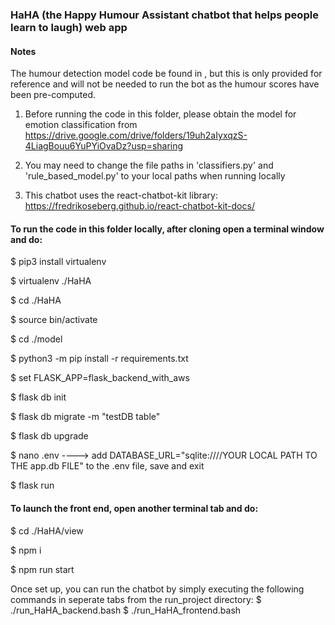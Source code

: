 ### HaHA (the Happy Humour Assistant chatbot that helps people learn to laugh) web app
#### Notes

The humour detection model code be found in , but this is only provided for reference and will not be needed to run the bot as the humour scores have been pre-computed.

1) Before running the code in this folder, please obtain the model for emotion classification from https://drive.google.com/drive/folders/19uh2aIyxqzS-4LiagBouu6YuPYiOvaDz?usp=sharing 

2) You may need to change the file paths in 'classifiers.py' and 'rule_based_model.py' to your local paths when running locally

3) This chatbot uses the react-chatbot-kit library: https://fredrikoseberg.github.io/react-chatbot-kit-docs/


#### To run the code in this folder locally, after cloning open a terminal window and do:

$ pip3 install virtualenv

$ virtualenv ./HaHA

$ cd ./HaHA

$ source bin/activate

$ cd ./model

$ python3 -m pip install -r requirements.txt

$ set FLASK_APP=flask_backend_with_aws

$ flask db init

$ flask db migrate -m "testDB table"

$ flask db upgrade

$ nano .env   ---->  add DATABASE_URL="sqlite:////YOUR LOCAL PATH TO THE app.db FILE" to the .env file, save and exit

$ flask run


#### To launch the front end, open another terminal tab and do:

$ cd ./HaHA/view

$ npm i

$ npm run start


Once set up, you can run the chatbot by simply executing the following commands in seperate tabs from the run_project directory:
$ ./run_HaHA_backend.bash
$ ./run_HaHA_frontend.bash

